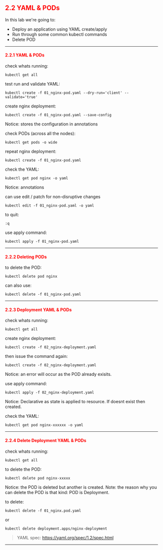 ## <font color='red'> 2.2 YAML & PODs </font>

In this lab we're going to:
* Deploy an application using YAML  create/apply
* Run through some common kubectl commands
* Delete POD

---

#### <font color='red'> 2.2.1 YAML & PODs </font>
check whats running:
```
kubectl get all
```
test run and validate YAML:
```
kubectl create -f 01_nginx-pod.yaml --dry-run='client' --validate='true'
```
create nginx deployment:
```
kubectl create -f 01_nginx-pod.yaml --save-config
```
Notice: stores the configuration in annotations  

check PODs (across all the nodes):
```
kubectl get pods -o wide
```
repeat nginx deployment:
```
kubectl create -f 01_nginx-pod.yaml 
```

check the YAML:
```
kubectl get pod nginx -o yaml
```
Notice: annotations    

can use edit / patch for non-disruptive changes
```
kubectl edit -f 01_nginx-pod.yaml -o yaml
```
to quit:
```
:q
```
use apply command:
```
kubectl apply -f 01_nginx-pod.yaml
```

---


#### <font color='red'> 2.2.2 Deleting PODs </font>
to delete the POD:
```
kubectl delete pod nginx
```
can also use:
```
kubectl delete -f 01_nginx-pod.yaml
```  

---

#### <font color='red'> 2.2.3 Deployment YAML & PODs </font>
check whats running:
```
kubectl get all
```
create nginx deployment:
```
kubectl create -f 02_nginx-deployment.yaml
```
then issue the command again:
```
kubectl create -f 02_nginx-deployment.yaml
```
Notice: an error will occur as the POD already exisits.

use apply command:
```
kubectl apply -f 02_nginx-deployment.yaml
```
Notice: Declarative as state is applied to resource.  If doesnt exist then created.

check the YAML:
```
kubectl get pod nginx-xxxxxx -o yaml
```
---

#### <font color='red'> 2.2.4 Delete Deployment YAML & PODs </font>
check whats running:
```
kubectl get all
```

to delete the POD:
```
kubectl delete pod nginx-xxxxx
```
Notice: the POD is deleted but another is created.
Note: the reason why you can delete the POD is that kind: POD is Deployment.

to delete:
```
kubectl delete -f 01_nginx.pod.yaml
``` 
or 
```
kubectl delete deployment.apps/nginx-deployment 
```

> YAML spec: https://yaml.org/spec/1.2/spec.html

---